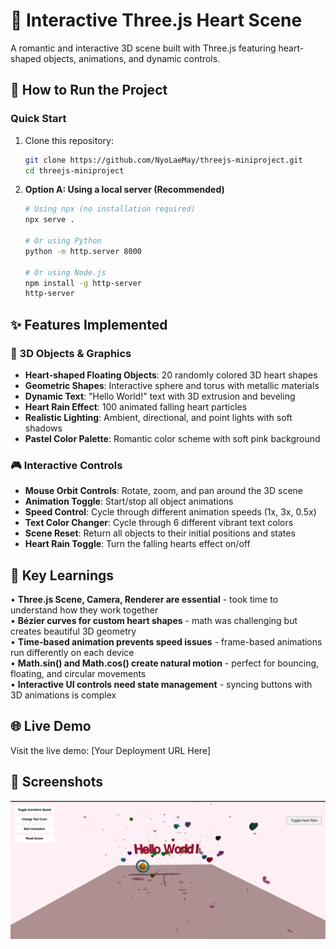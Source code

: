 # 💖 Interactive Three.js Heart Scene

A romantic and interactive 3D scene built with Three.js featuring heart-shaped objects, animations, and dynamic controls.

## 🚀 How to Run the Project

### Quick Start

1. Clone this repository:

   ```bash
   git clone https://github.com/NyoLaeMay/threejs-miniproject.git
   cd threejs-miniproject
   ```

2. **Option A: Using a local server (Recommended)**

   ```bash
   # Using npx (no installation required)
   npx serve .

   # Or using Python
   python -m http.server 8000

   # Or using Node.js
   npm install -g http-server
   http-server
   ```

## ✨ Features Implemented

### 🎨 3D Objects & Graphics

- **Heart-shaped Floating Objects**: 20 randomly colored 3D heart shapes
- **Geometric Shapes**: Interactive sphere and torus with metallic materials
- **Dynamic Text**: "Hello World!" text with 3D extrusion and beveling
- **Heart Rain Effect**: 100 animated falling heart particles
- **Realistic Lighting**: Ambient, directional, and point lights with soft shadows
- **Pastel Color Palette**: Romantic color scheme with soft pink background

### 🎮 Interactive Controls

- **Mouse Orbit Controls**: Rotate, zoom, and pan around the 3D scene
- **Animation Toggle**: Start/stop all object animations
- **Speed Control**: Cycle through different animation speeds (1x, 3x, 0.5x)
- **Text Color Changer**: Cycle through 6 different vibrant text colors
- **Scene Reset**: Return all objects to their initial positions and states
- **Heart Rain Toggle**: Turn the falling hearts effect on/off

## 🧠 Key Learnings

• **Three.js Scene, Camera, Renderer are essential** - took time to understand how they work together  
• **Bézier curves for custom heart shapes** - math was challenging but creates beautiful 3D geometry  
• **Time-based animation prevents speed issues** - frame-based animations run differently on each device  
• **Math.sin() and Math.cos() create natural motion** - perfect for bouncing, floating, and circular movements  
• **Interactive UI controls need state management** - syncing buttons with 3D animations is complex

## 🌐 Live Demo

Visit the live demo: [Your Deployment URL Here]

## 📸 Screenshots

![Three.js Heart Scene](assets/image.png "My Heart Scene")
